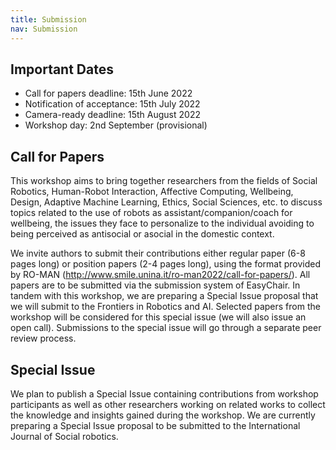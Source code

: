 ```yaml
---
title: Submission 
nav: Submission
---
```


## Important Dates
- Call for papers deadline: 15th June 2022 
- Notification of acceptance: 15th July 2022
- Camera-ready deadline: 15th August 2022
- Workshop day: 2nd September (provisional)

## Call for Papers 
This workshop aims to bring together researchers from the fields of Social Robotics, Human-Robot Interaction, Affective Computing, Wellbeing, Design, Adaptive Machine Learning, Ethics, Social Sciences, etc. to discuss topics related to the use of robots as assistant/companion/coach for wellbeing, the issues they face to personalize to the individual avoiding to being perceived as antisocial or asocial in the domestic context. 

We invite authors to submit their contributions either regular paper (6-8 pages long) or position papers (2-4 pages long), using the format provided by RO-MAN (http://www.smile.unina.it/ro-man2022/call-for-papers/). All papers are to be submitted via the submission system of EasyChair. 
In tandem with this workshop, we are preparing a Special Issue proposal that we will submit to the  Frontiers in Robotics and AI. Selected papers from the workshop will be considered for this special issue (we will also issue an open call). Submissions to the special issue will go through a separate peer review process.

## Special Issue
We plan to publish a Special Issue containing contributions from workshop participants as well as other researchers working on related works to collect the knowledge and insights gained during the workshop. We are currently preparing a Special Issue proposal to be submitted to the International Journal of Social robotics.